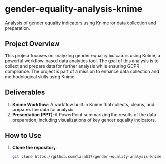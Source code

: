 # gender-equality-analysis-knime
Analysis of gender equality indicators using Knime for data collection and preparation.

## Project Overview

This project focuses on analyzing gender equality indicators using Knime, a powerful workflow-based data analytics tool. The goal of this analysis is to collect and prepare data for further analysis while ensuring GDPR compliance. The project is part of a mission to enhance data collection and methodological skills using Knime.

## Deliverables

1. **Knime Workflow**: A workflow built in Knime that collects, cleans, and prepares the data for analysis.
2. **Presentation (PPT)**: A PowerPoint summarizing the results of the data preparation, including visualizations of key gender equality indicators.

## How to Use

1. **Clone the repository**:
   ```bash
   git clone https://github.com/laraS17/gender-equality-analysis-knime.git
